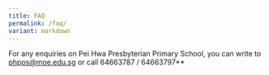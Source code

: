 ```yaml
---
title: FAQ
permalink: /faq/
variant: markdown
---
```

For any enquiries on Pei Hwa Presbyterian Primary School, 
you can write to [phpps@moe.edu.sg](mailto:phpps@moe.edu.sg) or call 64663787 / 64663797**